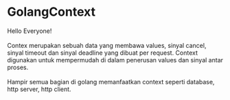 # GolangContext
Hello Everyone!</br></br>
Contex merupakan sebuah data yang membawa values, sinyal cancel, sinyal timeout dan sinyal deadline yang dibuat per request. Context digunakan untuk mempermudah di dalam penerusan values dan sinyal antar proses. </br></br>
Hampir semua bagian di golang memanfaatkan context seperti database, http server, http client.
